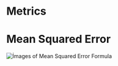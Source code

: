 # Metrics


# Mean Squared Error



![İmages of Mean Squared Error Formula](https://miro.medium.com/max/724/1*lqDsPkfXPGen32Uem1PTNg.png)
